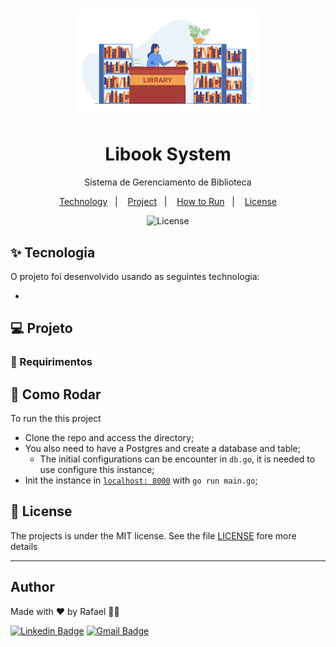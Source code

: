 <h1 align="center">
  <img alt="Logo" src="./docs/img/download.png" alt="Go">
</h1>

<h1 align="center">Libook System</h1>
<p align="center">Sistema de Gerenciamento de Biblioteca</p>

<p align="center">
  <a href="#-technology">Technology</a>&nbsp;&nbsp;&nbsp;|&nbsp;&nbsp;&nbsp;
    <a href="#-project">Project</a>&nbsp;&nbsp;&nbsp;|&nbsp;&nbsp;&nbsp;
  <a href="#-how-to-run">How to Run</a>&nbsp;&nbsp;&nbsp;|&nbsp;&nbsp;&nbsp;
  <a href="#-license">License</a>
</p>

<p align="center">
  <img alt="License" src="https://img.shields.io/static/v1?label=license&message=MIT&color=8257E5&labelColor=000000">
</p>

## ✨ Tecnologia
O projeto foi desenvolvido usando as seguintes technologia:

- 



## 💻 Projeto


###  📓 Requirimentos

## 🚀 Como Rodar
To run the this project 

- Clone the repo and access the directory;
- You also need to have a Postgres and create a database and table;
  - The initial configurations can be encounter in `db.go`, it is needed to use configure this instance;
- Init the instance in [`localhost: 8000`](http://localhost:8000) with `go run main.go`;



## 📄 License
The projects is under the MIT license. See the file [LICENSE](LICENSE) fore more details

---
## Author

Made with ♥ by Rafael 👋🏻


[![Linkedin Badge](https://img.shields.io/badge/-Rafael-blue?style=flat-square&logo=Linkedin&logoColor=white&link=https://www.linkedin.com/in/tgmarinho/)](https://www.linkedin.com/in/rafael-mgr/)
[![Gmail Badge](https://img.shields.io/badge/-Gmail-red?style=flat-square&link=mailto:nelsonsantosaraujo@hotmail.com)](mailto:ribeirorafaelmatehus@gmail.com)
